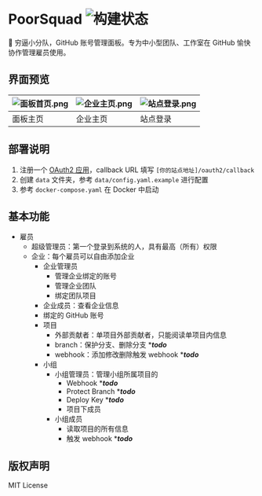 # PoorSquad ![构建状态](https://github.com/naiba/poorsquad/workflows/Build%20Docker%20Image/badge.svg)

:call_me_hand: 穷逼小分队，GitHub 账号管理面板。专为中小型团队、工作室在 GitHub 愉快协作管理雇员使用。

## 界面预览

| ![面板首页.png](https://i.loli.net/2019/11/30/mnpwvNe3j7Es2WC.png) | ![企业主页.png](https://i.loli.net/2019/11/30/2tLDa618KTb4lEo.png) | ![站点登录.png](https://i.loli.net/2019/11/30/2OzkryKDcYXLGq9.png) |
| -------------------------------------------------------------- | -------------------------------------------------------------- | -------------------------------------------------------------- |
| 面板主页                                                           | 企业主页                                                           | 站点登录                                                           |

## 部署说明

1. 注册一个 [OAuth2 应用](https://github.com/settings/developers)，callback URL 填写 `[你的站点地址]/oauth2/callback`
2. 创建 `data` 文件夹，参考 `data/config.yaml.example` 进行配置
3. 参考 `docker-compose.yaml` 在 Docker 中启动

## 基本功能

- 雇员
  - 超级管理员：第一个登录到系统的人，具有最高（所有）权限
  - 企业：每个雇员可以自由添加企业
    - 企业管理员
      - 管理企业绑定的账号
      - 管理企业团队
      - 绑定团队项目
    - 企业成员：查看企业信息
    - 绑定的 GitHub 账号
    - 项目
      - 外部贡献者：单项目外部贡献者，只能阅读单项目内信息
      - branch：保护分支、删除分支 ****todo***
      - webhook：添加修改删除触发 webhook ****todo***
    - 小组
      - 小组管理员：管理小组所属项目的
        - Webhook ****todo***
        - Protect Branch ****todo***
        - Deploy Key ****todo***
        - 项目下成员
      - 小组成员
        - 读取项目的所有信息
        - 触发 webhook ****todo***

## 版权声明

MIT License
